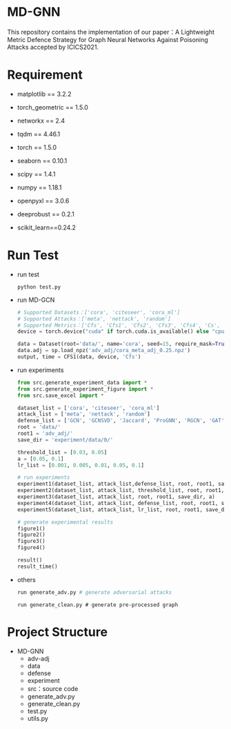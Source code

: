 # MD-GNN

This repository contains the implementation of  our paper：A Lightweight Metric Defence Strategy for Graph Neural Networks Against Poisoning Attacks accepted by ICICS2021.

# Requirement

- matplotlib == 3.2.2

- torch_geometric == 1.5.0
- networkx == 2.4
- tqdm == 4.46.1
- torch == 1.5.0
- seaborn == 0.10.1
- scipy == 1.4.1
- numpy == 1.18.1
- openpyxl == 3.0.6
- deeprobust == 0.2.1
- scikit_learn==0.24.2

# Run Test

- run test

  ```shell
  python test.py
  ```

- run MD-GCN

  ```python
  # Supported Datasets：['cora', 'citeseer', 'cora_ml']
  # Supported Attacks：['meta', 'nettack', 'random']
  # Supported Metrics：['Cfs', 'Cfs1', 'Cfs2', 'Cfs3', 'Cfs4', 'Cs', 'Cs1', 'Jaccard1']
  device = torch.device("cuda" if torch.cuda.is_available() else "cpu")
  
  data = Dataset(root='data/', name='cora', seed=15, require_mask=True)
  data.adj = sp.load_npz('adv_adj/cora_meta_adj_0.25.npz')
  output, time = CFS1(data, device, 'Cfs')
  ```

- run experiments

  ```python
  from src.generate_experiment_data import *
  from src.generate_experiment_figure import *
  from src.save_excel import *
  
  dataset_list = ['cora', 'citeseer', 'cora_ml']
  attack_list = ['meta', 'nettack', 'random']
  defense_list = ['GCN', 'GCNSVD', 'Jaccard', 'ProGNN', 'RGCN', 'GAT', 'CFS', 'CfsGAT', 'CfsRGCN', 'GNNGuard', 'HGCN', 'CfsHGCN']
  root = 'data/'
  root1 = 'adv_adj/'
  save_dir = 'experiment/data/0/'
  
  threshold_list = [0.03, 0.05]
  a = [0.05, 0.1]
  lr_list = [0.001, 0.005, 0.01, 0.05, 0.1]
  
  # run experiments
  experiment1(dataset_list, attack_list,defense_list, root, root1, save_dir)
  experiment2(dataset_list, attack_list, threshold_list, root, root1, save_dir)
  experiment3(dataset_list, attack_list, root, root1, save_dir, a)
  experiment4(dataset_list, attack_list, defense_list, root, root1, save_dir, 'Cfs4')
  experiment5(dataset_list, attack_list, lr_list, root, root1, save_dir, 'Cfs', 10)
  
  # generate experimental results
  figure1()
  figure2()
  figure3()
  figure4()
  
  result()
  result_time()
  ```
  
- others

  ```python
  run generate_adv.py # generate adversarial attacks
  ```

  ```shell
  run generate_clean.py # generate pre-processed graph
  ```

  

# Project Structure

- MD-GNN
  - adv-adj
  - data
  - defense
  - experiment
  - src：source code
  - generate_adv.py
  - generate_clean.py
  - test.py
  - utils.py